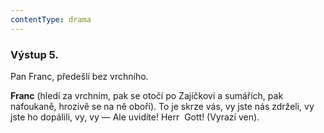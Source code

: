 ```yaml
---
contentType: drama
---
```


<section>

### Výstup 5.

Pan Franc, předešlí bez vrchního.

</section>

<section>

**Franc** (hledí za vrchním, pak se otočí po Zajíčkovi a sumářích, pak nafoukaně, hrozivě se na ně oboří). To je skrze vás, vy jste nás zdrželi, vy jste ho dopálili, vy, vy — Ale uvidíte! Herr  Gott! (Vyrazí ven).

</section>
